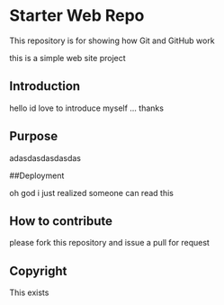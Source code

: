 # Starter Web Repo

This repository is for showing how Git and GitHub work

this is a simple web site project

## Introduction
hello id love to introduce myself 
...
thanks
## Purpose

adasdasdasdasdas

##Deployment

oh god i just realized someone can read this
## How to contribute 
please fork this repository and issue a pull for request
## Copyright
This exists